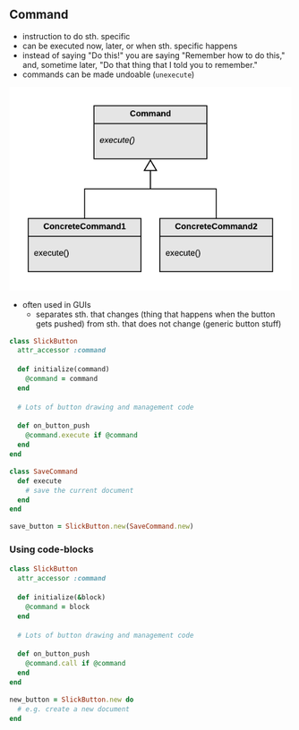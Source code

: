 ## Command

- instruction to do sth. specific
- can be executed now, later, or when sth. specific happens
- instead of saying "Do this!" you are saying "Remember how to do this," and, sometime later, "Do that thing that I told you to remember."
- commands can be made undoable (`unexecute`)

![command](https://raw.githubusercontent.com/lisbethmarianne/design_patterns_in_ruby/master/command/command.png)

- often used in GUIs
  - separates sth. that changes (thing that happens when the button gets pushed) from sth. that does not change (generic button stuff)

```ruby
class SlickButton
  attr_accessor :command

  def initialize(command)
    @command = command
  end

  # Lots of button drawing and management code

  def on_button_push
    @command.execute if @command
  end
end
```
```ruby
class SaveCommand
  def execute
    # save the current document
  end
end
```
```ruby
save_button = SlickButton.new(SaveCommand.new)
```

### Using code-blocks
```ruby
class SlickButton
  attr_accessor :command

  def initialize(&block)
    @command = block
  end

  # Lots of button drawing and management code

  def on_button_push
    @command.call if @command
  end
end
```
```ruby
new_button = SlickButton.new do
  # e.g. create a new document
end
```
